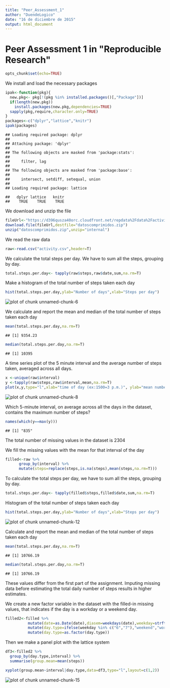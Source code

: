 ```yaml
---
title: "Peer_Assessment_1"
author: "DuendeLogico"
date: "16 de diciembre de 2015"
output: html_document
---
```


# Peer Assessment 1 in "Reproducible Research"


```r
opts_chunk$set(echo=TRUE)
```

We install and load the necessary packages



```r
ipak<-function(pkg){
  new.pkg<- pkg[!(pkg %in% installed.packages()[,"Package"])]
  if(length(new.pkg))
    install.packages(new.pkg,dependencies=TRUE)
  sapply(pkg,require,character.only=TRUE)
}
packages<-c("dplyr","lattice","knitr")
ipak(packages)
```

```
## Loading required package: dplyr
## 
## Attaching package: 'dplyr'
## 
## The following objects are masked from 'package:stats':
## 
##     filter, lag
## 
## The following objects are masked from 'package:base':
## 
##     intersect, setdiff, setequal, union
## 
## Loading required package: lattice
```

```
##   dplyr lattice   knitr 
##    TRUE    TRUE    TRUE
```

We download and unzip the file

```r
fileUrl<-"https://d396qusza40orc.cloudfront.net/repdata%2Fdata%2Factivity.zip"
download.file(fileUrl,destfile="datoscomprimidos.zip")
unzip("datoscomprimidos.zip",unzip="internal")
```

We read the raw data

```r
raw<-read.csv("activity.csv",header=T)
```


We calculate the total steps per day. We have to sum all the steps, grouping by day.

```r
total.steps.per.day<- tapply(raw$steps,raw$date,sum,na.rm=T)
```

Make a histogram of the total number of steps taken each day

```r
hist(total.steps.per.day,ylab="Number of days",xlab="Steps per day")
```

![plot of chunk unnamed-chunk-6](figure/unnamed-chunk-6-1.png) 

We calculate and report the mean and median of the total number of steps taken each day

```r
mean(total.steps.per.day,na.rm=T)
```

```
## [1] 9354.23
```

```r
median(total.steps.per.day,na.rm=T)
```

```
## [1] 10395
```

A time series plot of the 5 minute interval and the average number of steps taken, averaged across all days.

```r
x <-unique(raw$interval)
y <-tapply(raw$steps,raw$interval,mean,na.rm=T)
plot(x,y,type="l",xlab="time of day (ex:1500=3 p.m.)", ylab="mean numbers of steps in the interval across all days")
```

![plot of chunk unnamed-chunk-8](figure/unnamed-chunk-8-1.png) 

Which 5-minute interval, on average across all the days in the dataset, contains the maximum number of steps?

```r
names(which(y==max(y)))
```

```
## [1] "835"
```

The total number of missing values in the dataset is 2304

We fill the missing values with the mean for that interval of the day

```r
filled<-raw %>% 
      group_by(interval) %>%
      mutate(steps=replace(steps,is.na(steps),mean(steps,na.rm=T)))
```

To calculate the total steps per day, we have to sum all the steps, grouping by day.

```r
total.steps.per.day<- tapply(filled$steps,filled$date,sum,na.rm=T)
```

Histogram of the total number of steps taken each day

```r
hist(total.steps.per.day,ylab="Number of days",xlab="Steps per day")
```

![plot of chunk unnamed-chunk-12](figure/unnamed-chunk-12-1.png) 

Calculate and report the mean and median of the total number of steps taken each day

```r
mean(total.steps.per.day,na.rm=T)
```

```
## [1] 10766.19
```

```r
median(total.steps.per.day,na.rm=T)
```

```
## [1] 10766.19
```

These values differ from the first part of the assignment. Imputing missing data before estimating the total daily number of steps results in higher estimates.

We create a new factor variable in the dataset with the filled-in missing values, that indicates if the day is a workday or a weekend day.

```r
filled2<-filled %>%
          mutate(date=as.Date(date),diasem=weekdays(date),weekday=strftime(date,"%u")) %>%
          mutate(day.type=ifelse(weekday %in% c("6","7"),"weekend","workday")) %>% #I use numbers to avoid problems with the locale and languages
          mutate(day.type=as.factor(day.type))
```

Then we make a panel plot with the lattice system

```r
df3<-filled2 %>% 
  group_by(day.type,interval) %>%
  summarise(group.mean=mean(steps))

xyplot(group.mean~interval|day.type,data=df3,type="l",layout=c(1,2))
```

![plot of chunk unnamed-chunk-15](figure/unnamed-chunk-15-1.png) 


